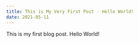 ```yaml
---
title: This is My Very First Post - Hello World!
date: 2021-05-11
---
```


This is my first blog post. Hello World!
